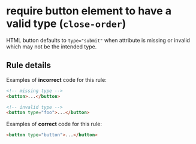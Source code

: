 # require button element to have a valid type (`close-order`)

HTML button defaults to `type="submit"` when attribute is missing or invalid
which may not be the intended type.

## Rule details

Examples of **incorrect** code for this rule:

```html
<!-- missing type -->
<button>...</button>

<!-- invalid type -->
<button type="foo">...</button>
```

Examples of **correct** code for this rule:

```html
<button type="button">...</button>
```
